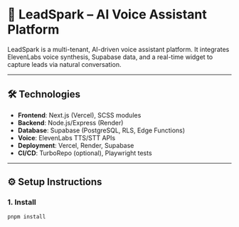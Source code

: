 # 🧠 LeadSpark – AI Voice Assistant Platform

LeadSpark is a multi-tenant, AI-driven voice assistant platform. It integrates ElevenLabs voice synthesis, Supabase data, and a real-time widget to capture leads via natural conversation.

---

## 🛠️ Technologies

- **Frontend**: Next.js (Vercel), SCSS modules
- **Backend**: Node.js/Express (Render)
- **Database**: Supabase (PostgreSQL, RLS, Edge Functions)
- **Voice**: ElevenLabs TTS/STT APIs
- **Deployment**: Vercel, Render, Supabase
- **CI/CD**: TurboRepo (optional), Playwright tests

---

## ⚙️ Setup Instructions

### 1. Install

```bash
pnpm install
